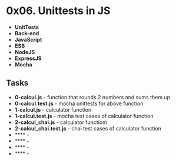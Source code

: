 
# 0x06. Unittests in JS
- **UnitTests**
- **Back-end**
- **JavaScript**
- **ES6**
- **NodeJS**
- **ExpressJS**
- **Mocha**

## Tasks
- **0-calcul.js** - function that rounds 2 numbers and sums them up
- **0-calcul.test.js** - mocha unittests for above function
- **1-calcul.js** - calculator function
- **1-calcul.test.js** - mocha test cases of calculator function
- **2-calcul_chai.js** - calculator functiom
- **2-calcul_chai.test.js** - chai test cases of calculator function
- **** -
- **** -
- **** -
- **** -
